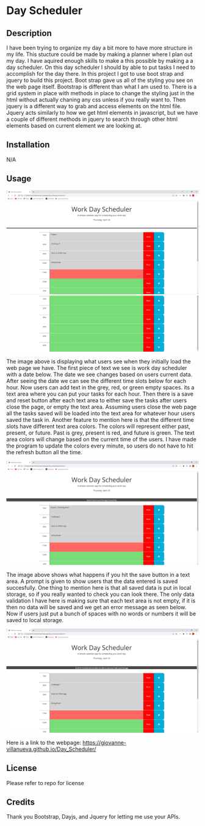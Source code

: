 # Day Scheduler

## Description

I have been trying to organize my day a bit more to have more structure in my life. This stucture could be made by making a planner where I plan out my day. I have aquired enough skills to make a this possible by making a a day scheduler. On this day scheduler I should by able to put tasks I need to accomplish for the day there. In this project I got to use boot strap and jquery to build this project. Boot strap gave us all of the styling you see on the web page itself. Bootstrap is different than what I am used to. There is a grid system in place with methods in place to change the styling just in the html without actually chaning any css unless if you really want to. Then jquery is a different way to grab and access elements on the html file. Jquery acts similarly to how we get html elements in javascript, but we have a couple of different methods in jquery to search through other html elements based on current element we are looking at. 

## Installation

N/A

## Usage

![Home page of the webpage](./assets/images/schedulerPT1.PNG)
![The second half of the webpage not initally seen](./assets/images/schedulerPT2.PNG)

The image above is displaying what users see when they initially load the web page we have. The first piece of text we see is work day scheduler with a date below. The date we see changes based on users current data. After seeing the date we can see the different time slots below for each hour. Now users can add text in the grey, red, or green empty spaces. its a text area where you can put your tasks for each hour. Then there is a save and reset button after each text area to either save the tasks after users close the page, or empty the text area. Assuming users close the web page all the tasks saved will be loaded into the text area for whatever hour users saved the task in. Another feature to mention here is that the different time slots have different text area colors. The colors will represent either past, present, or future. Past is grey, present is red, and future is green. The text area colors will change based on the current time of the users. I have made the program to update the colors every minute, so users do not have to hit the refresh button all the time.   

![Saved data screen](./assets/images/Saved_Data.PNG)

The image above shows what happens if you hit the save button in a text area. A prompt is given to show users that the data entered is saved succesfully. One thing to mention here is that all saved data is put in local storage, so if you really wanted to check you can look there. The only data validation I have here is making sure that each text area is not empty, if it is then no data will be saved and we get an error message as seen below. Now if users just put a bunch of spaces with no words or numbers it will be saved to local storage.  

![Error screen](./assets/images/Error.PNG)

Here is a link to the webpage: https://giovanne-villanueva.github.io/Day_Scheduler/

## License

Please refer to repo for license

## Credits

Thank you Bootstrap, Dayjs, and Jquery for letting me use your APIs.
